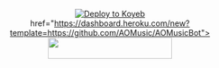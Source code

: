 <p align="center"><a

 [![Deploy to Koyeb](https://www.koyeb.com/static/images/deploy/button.svg)](https://app.koyeb.com/deploy?type=git&repository=github.com/AOMusic/AOMusicBot&branch=main&name=AOMusicBot)                   
                    href="https://dashboard.heroku.com/new?template=https://github.com/AOMusic/AOMusicBot"> <img src="https://img.shields.io/badge/Deploy%20On%20Heroku-black?style=for-the-badge&logo=heroku" width="220" height="38.45"/></a></p>
